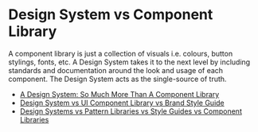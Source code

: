 # Design System vs Component Library

A component library is just a collection of visuals i.e. colours, button stylings, fonts, etc. A Design System takes it to the next level by including standards and documentation around the look and usage of each component. The Design System acts as the single-source of truth.

- [A Design System: So Much More Than A Component Library](https://www.architech.ca/a-design-system-so-much-more-than-a-component-library)
- [Design System vs UI Component Library vs Brand Style Guide](https://prototype.net/blog/design-system-component-library-style-guide)
- [Design Systems vs Pattern Libraries vs Style Guides vs Component Libraries](https://www.uxpin.com/studio/blog/design-systems-vs-pattern-libraries-vs-style-guides-whats-difference/)


